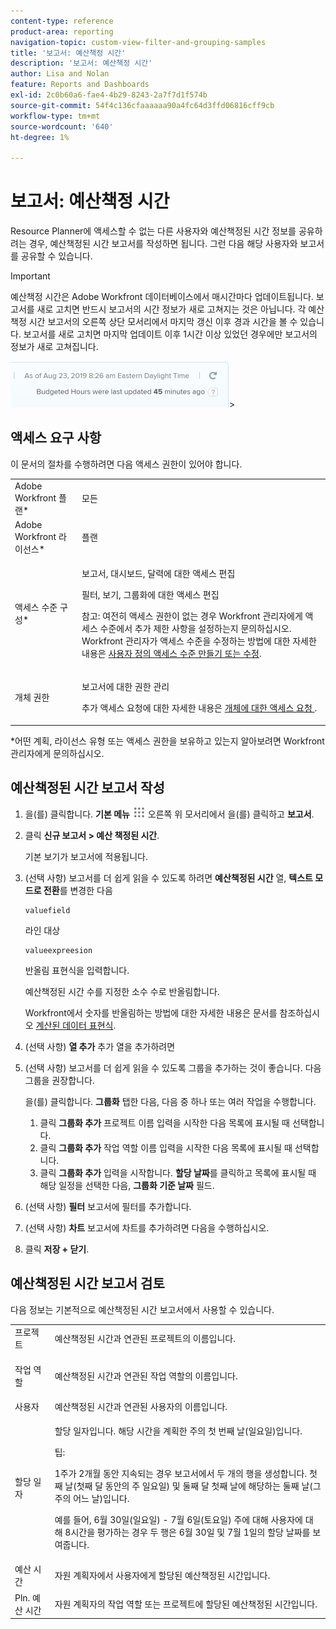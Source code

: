 ```yaml
---
content-type: reference
product-area: reporting
navigation-topic: custom-view-filter-and-grouping-samples
title: '보고서: 예산책정 시간'
description: '보고서: 예산책정 시간'
author: Lisa and Nolan
feature: Reports and Dashboards
exl-id: 2c0b60a6-fae4-4b29-8243-2a7f7d1f574b
source-git-commit: 54f4c136cfaaaaaa90a4fc64d3ffd06816cff9cb
workflow-type: tm+mt
source-wordcount: '640'
ht-degree: 1%

---
```


# 보고서: 예산책정 시간

<!--
<p data-mc-conditions="QuicksilverOrClassic.Draft mode">(NOTE: From&nbsp;Alina: This is my article, but since it's about building a report, it is in the Reporting section. Please don't remove it -it's linked to Resouce Management and it is super important.) </p>
-->

Resource Planner에 액세스할 수 없는 다른 사용자와 예산책정된 시간 정보를 공유하려는 경우, 예산책정된 시간 보고서를 작성하면 됩니다. 그런 다음 해당 사용자와 보고서를 공유할 수 있습니다.

<!--
<p data-mc-conditions="QuicksilverOrClassic.Draft mode">(NOTE: This info is also added and drafted in the article "View Budget Hours in a report" in the Resource Planning section. Consider deleting this article?!)</p>
-->

>[!IMPORTANT]
>
>예산책정 시간은 Adobe Workfront 데이터베이스에서 매시간마다 업데이트됩니다. 보고서를 새로 고치면 반드시 보고서의 시간 정보가 새로 고쳐지는 것은 아닙니다. 각 예산책정 시간 보고서의 오른쪽 상단 모서리에서 마지막 갱신 이후 경과 시간을 볼 수 있습니다. 보고서를 새로 고치면 마지막 업데이트 이후 1시간 이상 있었던 경우에만 보고서의 정보가 새로 고쳐집니다.
>
>![](assets/budgeted-hour-report-time-sync-warning-350x74.png)>

## 액세스 요구 사항

이 문서의 절차를 수행하려면 다음 액세스 권한이 있어야 합니다.

<table style="table-layout:auto"> 
 <col> 
 <col> 
 <tbody> 
  <tr> 
   <td role="rowheader">Adobe Workfront 플랜*</td> 
   <td> <p>모든</p> </td> 
  </tr> 
  <tr> 
   <td role="rowheader">Adobe Workfront 라이선스*</td> 
   <td> <p>플랜 </p> </td> 
  </tr> 
  <tr> 
   <td role="rowheader">액세스 수준 구성*</td> 
   <td> <p>보고서, 대시보드, 달력에 대한 액세스 편집</p> <p>필터, 보기, 그룹화에 대한 액세스 편집</p> <p>참고: 여전히 액세스 권한이 없는 경우 Workfront 관리자에게 액세스 수준에서 추가 제한 사항을 설정하는지 문의하십시오. Workfront 관리자가 액세스 수준을 수정하는 방법에 대한 자세한 내용은 <a href="../../../administration-and-setup/add-users/configure-and-grant-access/create-modify-access-levels.md" class="MCXref xref">사용자 정의 액세스 수준 만들기 또는 수정</a>.</p> </td> 
  </tr> 
  <tr> 
   <td role="rowheader">개체 권한</td> 
   <td> <p>보고서에 대한 권한 관리</p> <p>추가 액세스 요청에 대한 자세한 내용은 <a href="../../../workfront-basics/grant-and-request-access-to-objects/request-access.md" class="MCXref xref">개체에 대한 액세스 요청 </a>.</p> </td> 
  </tr> 
 </tbody> 
</table>

&#42;어떤 계획, 라이선스 유형 또는 액세스 권한을 보유하고 있는지 알아보려면 Workfront 관리자에게 문의하십시오.

## 예산책정된 시간 보고서 작성

1. 을(를) 클릭합니다. **기본 메뉴** ![](assets/main-menu-icon.png) 오른쪽 위 모서리에서 을(를) 클릭하고 **보고서**.

1. 클릭 **신규 보고서 > 예산 책정된 시간**.

   기본 보기가 보고서에 적용됩니다.

1. (선택 사항) 보고서를 더 쉽게 읽을 수 있도록 하려면 **예산책정된 시간** 열, **텍스트 모드로 전환**&#x200B;를 변경한 다음

   ```
   valuefield
   ```

   라인 대상

   ```
   valueexpreesion
   ```

   반올림 표현식을 입력합니다.

   예산책정된 시간 수를 지정한 소수 수로 반올림합니다.

   Workfront에서 숫자를 반올림하는 방법에 대한 자세한 내용은 문서를 참조하십시오 [계산된 데이터 표현식](../../../reports-and-dashboards/reports/calc-cstm-data-reports/calculated-data-expressions.md).

1. (선택 사항) **열 추가** 추가 열을 추가하려면
1. (선택 사항) 보고서를 더 쉽게 읽을 수 있도록 그룹을 추가하는 것이 좋습니다. 다음 그룹을 권장합니다.

   을(를) 클릭합니다. **그룹화** 탭한 다음, 다음 중 하나 또는 여러 작업을 수행합니다.

   1. 클릭 **그룹화 추가** 프로젝트 이름 입력을 시작한 다음 목록에 표시될 때 선택합니다.
   1. 클릭 **그룹화 추가** 작업 역할 이름 입력을 시작한 다음 목록에 표시될 때 선택합니다.
   1. 클릭 **그룹화 추가** 입력을 시작합니다. **할당 날짜**&#x200B;를 클릭하고 목록에 표시될 때 해당 일정을 선택한 다음, **그룹화 기준 날짜** 필드.

1. (선택 사항) **필터** 보고서에 필터를 추가합니다.
1. (선택 사항) **차트** 보고서에 차트를 추가하려면 다음을 수행하십시오.
1. 클릭 **저장 + 닫기**.

## 예산책정된 시간 보고서 검토

다음 정보는 기본적으로 예산책정된 시간 보고서에서 사용할 수 있습니다.

<table style="table-layout:auto"> 
 <col> 
 <col> 
 <tbody> 
  <tr> 
   <td role="rowheader">프로젝트 </td> 
   <td>예산책정된 시간과 연관된 프로젝트의 이름입니다.</td> 
  </tr> 
  <tr> 
   <td role="rowheader"> <p>작업 역할</p> </td> 
   <td>예산책정된 시간과 연관된 작업 역할의 이름입니다. </td> 
  </tr> 
  <tr> 
   <td role="rowheader">사용자</td> 
   <td>예산책정된 시간과 연관된 사용자의 이름입니다.</td> 
  </tr> 
  <tr> 
   <td role="rowheader">할당 일자</td> 
   <td> <p>할당 일자입니다. 해당 시간을 계획한 주의 첫 번째 날(일요일)입니다.</p> <p>팁:  <p>1주가 2개월 동안 지속되는 경우 보고서에서 두 개의 행을 생성합니다. 첫째 날(첫째 달 동안의 주 일요일) 및 둘째 달 첫째 날에 해당하는 둘째 날(그 주의 어느 날)입니다.</p> <p>예를 들어, 6월 30일(일요일) - 7월 6일(토요일) 주에 대해 사용자에 대해 8시간을 평가하는 경우 두 행은 6월 30일 및 7월 1일의 할당 날짜를 보여줍니다.</p> </p> </td> 
  </tr> 
  <tr> 
   <td role="rowheader">예산 시간</td> 
   <td>자원 계획자에서 사용자에게 할당된 예산책정된 시간입니다.</td> 
  </tr> 
  <tr> 
   <td role="rowheader">Pln. 예산 시간</td> 
   <td>자원 계획자의 작업 역할 또는 프로젝트에 할당된 예산책정된 시간입니다.</td> 
  </tr> 
 </tbody> 
</table>
